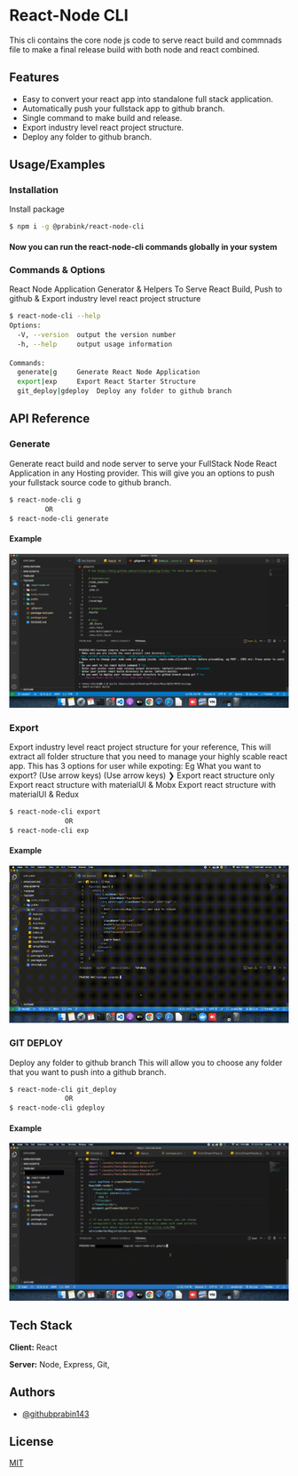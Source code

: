 
# React-Node CLI

This cli contains the core node js code to serve react build and commnads file to make a final release build with both node and react combined.


## Features

- Easy to convert your react app into  standalone full stack application.
- Automatically push your fullstack app to github branch.
- Single command to make build and release.
- Export industry level react project structure.
- Deploy any folder to github branch.

  
## Usage/Examples

### Installation

Install package

```sh
$ npm i -g @prabink/react-node-cli 
```

#### Now you can run the react-node-cli commands globally in your system

### Commands & Options

React Node Application Generator & Helpers To Serve React Build, Push to github & Export industry level react project structure 
```sh
$ react-node-cli --help
Options:
  -V, --version  output the version number
  -h, --help     output usage information

Commands:
  generate|g     Generate React Node Application
  export|exp     Export React Starter Structure
  git_deploy|gdeploy  Deploy any folder to github branch

```
## API Reference

### Generate
Generate react build and node server to serve your FullStack Node React Application 
in any Hosting provider. This will give you an options to push your fullstack source code 
to github branch.
```sh
$ react-node-cli g
         OR
$ react-node-cli generate
```
#### Example
<img src="assets/React_Node_Cli_generate.png" alt="React_Node_Cli_generate.png"/>

### Export
Export industry level react project structure for your reference, 
This will extract all folder structure that you need to manage your highly scable react app.
This has 3 options for user while expoting: Eg
What you want to export? (Use arrow keys) (Use arrow keys)
❯ Export react structure only 
  Export react structure with materialUI & Mobx 
  Export react structure with materialUI & Redux 

```sh
$ react-node-cli export
              OR
$ react-node-cli exp
```
#### Example
<img src="assets/React_Node_Cli_Export.gif" alt="React_Node_Cli_Export.gif"/>

### GIT DEPLOY
Deploy any folder to github branch 
This will allow you to choose any folder that you want to push into a github branch. 

```sh
$ react-node-cli git_deploy
              OR
$ react-node-cli gdeploy
```
#### Example
<img src="assets/Github_Deploy_Eg.gif" alt="Github_Deploy_Eg.gif"/>

## Tech Stack

**Client:** React

**Server:** Node, Express, Git,
## Authors

- [@githubprabin143](https://github.com/githubprabin143/react-node-cli)

  
## License

[MIT](https://choosealicense.com/licenses/mit/)

  